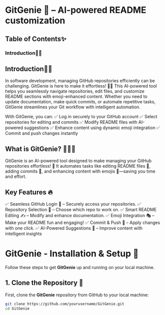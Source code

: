 # GitGenie 🤖 – AI-powered README customization

## Table of Contents✨
### Introduction🧞‍♂️







## Introduction🧞‍♂️
In software development, managing GitHub repositories efficiently can be challenging. GitGenie is here to make it effortless! 🧞‍♂️ This AI-powered tool helps you seamlessly navigate repositories, edit files, and customize README sections with emoji-enhanced content. Whether you need to update documentation, make quick commits, or automate repetitive tasks, GitGenie streamlines your Git workflow with intelligent automation.

With GitGenie, you can:
✅ Log in securely to your GitHub account
✅ Select repositories for editing and commits
✅ Modify README files with AI-powered suggestions
✅ Enhance content using dynamic emoji integration
✅ Commit and push changes instantly

## What is GitGenie? 🧞‍♂️✨
GitGenie is an AI-powered tool designed to make managing your GitHub repositories effortless! 🚀 It automates tasks like editing README files 📜, adding commits 📝, and enhancing content with emojis 🎨—saving you time and effort.

## Key Features 🔥
✅ Seamless GitHub Login 🔑 – Securely access your repositories.
✅ Repository Selection 📂 – Choose which repo to work on.
✅ Smart README Editing ✍️ – Modify and enhance documentation.
✅ Emoji Integration 🎭 – Make your README fun and engaging!
✅ Commit & Push 🚀 – Apply changes with one click.
✅ AI-Powered Suggestions 🤖 – Improve content with intelligent insights





# GitGenie - Installation & Setup 🚀

Follow these steps to get **GitGenie** up and running on your local machine.

## 1. Clone the Repository 🔄

First, clone the **GitGenie** repository from GitHub to your local machine:

```bash
git clone https://github.com/yourusername/GitGenie.git
cd GitGenie
```
